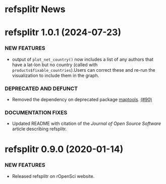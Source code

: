 # refsplitr News

refsplitr 1.0.1 (2024-07-23)
=========================

### NEW FEATURES

  * output of `plot_net_country()` now includes a list of any authors that have a lat-lon but no country (called with `products$fixable_countries`).Users can correct these and re-run the visualization to include them in the graph. 

### DEPRECATED AND DEFUNCT

  * Removed the dependency on deprecated package [maptools](https://cran.r-project.org/web/packages/maptools/index.html).    [(#90)](https://github.com/ropensci/refsplitr/issues/90)

### DOCUMENTATION FIXES

  * Updated README with citation of the _Journal of Open Source Software_ article describing refsplitr.


refsplitr 0.9.0 (2020-01-14)
=========================

### NEW FEATURES

  * Released refsplitr on rOpenSci website.  
